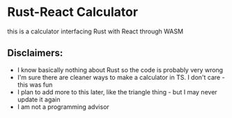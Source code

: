 # Rust-React Calculator

this is a calculator interfacing Rust with React through WASM

## Disclaimers:

- I know basically nothing about Rust so the code is probably very wrong
- I'm sure there are cleaner ways to make a calculator in TS. I don't care - this was fun
- I plan to add more to this later, like the triangle thing - but I may never update it again
- I am not a programming advisor
